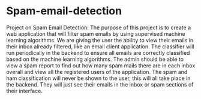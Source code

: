 # Spam-email-detection
Project on Spam Email Detection:
The purpose of this project is to create a web application that will filter spam emails by using supervised machine learning algorithms. We are giving the user the ability to view their emails in their inbox already filtered, like an email client application. The classifier will run periodically in the backend to ensure all emails are correctly classified based on the machine learning algorithms. The admin should be able to view a spam report to find out how many spam mails there are in each inbox overall and view all the registered users of the application. The spam and ham classification will never be shown to the user, this will all take place in the backend. They will just see their emails in the inbox or spam sections of their interface.
